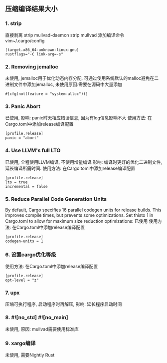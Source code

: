 ## 压缩编译结果大小

### 1. strip
直接剥离
strip mullvad-daemon
strip mullvad
添加编译命令
vim~/.cargo/config
```
[target.x86_64-unknown-linux-gnu]
rustflags="-C link-arg=-s"
```

### 2. Removing jemalloc
未使用, jemalloc用于优化动态内存分配, 可通过使用系统默认的malloc避免在二进制文件中添加jemalloc,
未使用原因:需要在源码中大量添加
```
#[cfg(not(feature = "system-alloc"))]
```

### 3. Panic Abort
已使用, 影响: panic时无相应错误信息, 因为有log信息影响不大
使用方法: 在Cargo.toml中添加release编译配置
```$xslt
[profile.release]
panic = "abort"
```

### 4. Use LLVM's full LTO
已使用, 全程使用LLVM编译, 不使用增量编译
影响: 编译时更好的优化二进制文件,延长编译所需时间. 
使用方法: 在Cargo.toml中添加release编译配置
```
[profile.release]
lto = true
incremental = false
```

### 5. Reduce Parallel Code Generation Units
By default, Cargo specifies 16 parallel codegen units for release builds. This improves compile times, but prevents some optimizations.
Set thisto 1 in Cargo.toml to allow for maximum size reduction optimizations:
已使用
使用方法: 在Cargo.toml中添加release编译配置
```
[profile.release]
codegen-units = 1
```

### 6. 设置cargo优化等级
使用方法: 在Cargo.toml中添加release编译配置
```
[profile.release]
opt-level = "z"
```

### 7. upx
压缩可执行程序, 启动程序时再解压, 影响: 延长程序启动时间

### 8. #![no_std] #![no_main]
未使用, 原因: mullvad需要使用标准库

### 9. xargo编译
未使用, 需要Nightly Rust

